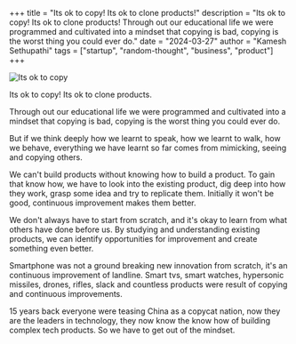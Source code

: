 +++ 
title = "Its ok to copy! Its ok to clone products!"
description = "Its ok to copy! Its ok to clone products! Through out our educational life we were programmed and cultivated into a mindset that copying is bad, copying is the worst thing you could ever do."
date = "2024-03-27"
author = "Kamesh Sethupathi"
tags = ["startup", "random-thought", "business", "product"]
+++

![Its ok to copy](/images/copy-ok.jpg)

Its ok to copy! Its ok to clone products.

Through out our educational life we were programmed and cultivated into a mindset that copying is bad, copying is the worst thing you could ever do. 

But if we think deeply how we learnt to speak, how we learnt to walk, how we behave, everything we have learnt so far comes from mimicking, seeing and copying others.

We can't build products without knowing how to build a product. To gain that know how, we have to look into the existing product, dig deep into how they work, grasp some idea and try to replicate them. Initially it won't be good, continuous improvement makes them better. 

We don't always have to start from scratch, and it's okay to learn from what others have done before us. By studying and understanding existing products, we can identify opportunities for improvement and create something even better.

Smartphone was not a ground breaking new innovation from scratch, it's an continuous improvement of landline. Smart tvs, smart watches, hypersonic missiles, drones, rifles, slack and countless products were result of copying and continuous improvements.

15 years back everyone were teasing China as a copycat nation, now they are the leaders in technology, they now know the know how of building complex tech products. So we have to get out of the mindset.
